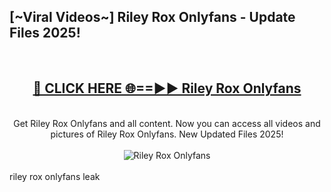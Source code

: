 <h2>[~Viral Videos~] Riley Rox Onlyfans - Update Files 2025!</h2>
<br>
<div align="center">
<h2><a href="https://betterlinks.top/A2PfLJ" rel="nofollow">🔴 CLICK HERE 🌐==►► Riley Rox Onlyfans</a></h2>
<br>
Get Riley Rox Onlyfans and all content. Now you can access all videos and pictures of Riley Rox Onlyfans. New Updated Files 2025!
<br>
<br>
<a href="https://betterlinks.top/A2PfLJ" rel="nofollow" data-target="animated-image.originalLink"><img src="https://i.ibb.co.com/WyWwxjT/player-gif2.gif" alt="Riley Rox Onlyfans" style="max-width: 100%; display: inline-block;" data-target="animated-image.originalImage"></a>
</div>
<br>
riley rox onlyfans leak